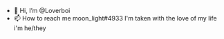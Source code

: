 - 👋 Hi, I’m @Loverboi
- 📫 How to reach me moon_light#4933
I'm taken with the love of my life
i'm he/they
